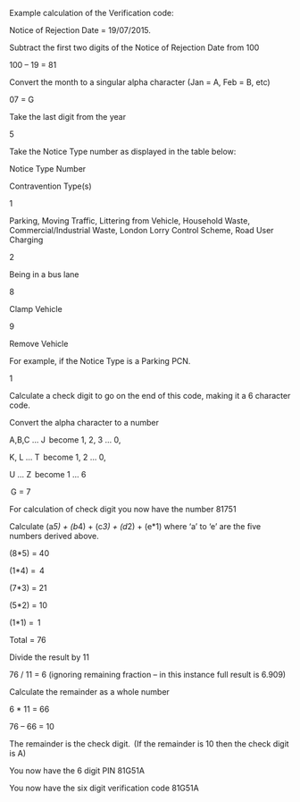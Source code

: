 Example calculation of the Verification code: 

Notice of Rejection Date = 19/07/2015. 

Subtract the first two digits of the Notice of Rejection Date from 100 

100 – 19 = 81 

 

Convert the month to a singular alpha character (Jan = A, Feb = B, etc) 

07 = G 

 

Take the last digit from the year 

5 

 

Take the Notice Type number as displayed in the table below: 

 

Notice Type Number 

Contravention Type(s) 

1 

Parking, Moving Traffic, Littering from Vehicle, Household Waste, Commercial/Industrial Waste, London Lorry Control Scheme, Road User Charging 

2 

Being in a bus lane 

8 

Clamp Vehicle 

9 

Remove Vehicle 

 

 For example, if the Notice Type is a Parking PCN. 

1 

 

Calculate a check digit to go on the end of this code, making it a 6 character code. 

Convert the alpha character to a number 

A,B,C … J  become 1, 2, 3 … 0,  

K, L … T  become 1, 2 … 0, 

U … Z  become 1 … 6 

 

 G = 7 

 

For calculation of check digit you now have the number 81751 

 

Calculate (a*5) + (b*4) + (c*3) + (d*2) + (e*1) where ‘a’ to ‘e’ are the five numbers derived above. 

(8*5) = 40 

(1*4) =  4 

(7*3) = 21 

(5*2) = 10 

(1*1) =  1 

 

Total = 76 

 

Divide the result by 11  

 

76 / 11 = 6 (ignoring remaining fraction – in this instance full result is 6.909) 

 

Calculate the remainder as a whole number 

6 * 11 = 66 

76 – 66 = 10 

 

The remainder is the check digit.  (If the remainder is 10 then the check digit is A) 

 

You now have the 6 digit PIN 81G51A 

You now have the six digit verification code 81G51A 

 

 